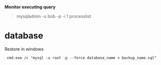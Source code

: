 **Monitor executing query**
>mysqladmin -u bob -p -i 1 processlist
>
# database
Restore in windows
```
 cmd.exe /c "mysql -u root -p --force database_name < backup_name.sql"
 ```
